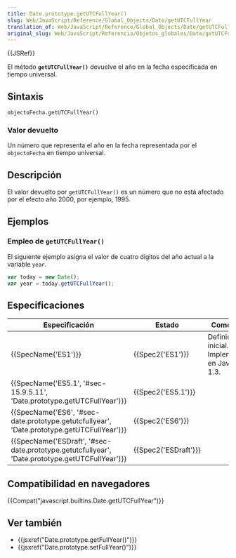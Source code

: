 ```yaml
---
title: Date.prototype.getUTCFullYear()
slug: Web/JavaScript/Reference/Global_Objects/Date/getUTCFullYear
translation_of: Web/JavaScript/Reference/Global_Objects/Date/getUTCFullYear
original_slug: Web/JavaScript/Referencia/Objetos_globales/Date/getUTCFullYear
---
```

{{JSRef}}

El método **`getUTCFullYear()`** devuelve el año en la fecha especificada en tiempo universal.

## Sintaxis

    objectoFecha.getUTCFullYear()

### Valor devuelto

Un número que representa el año en la fecha representada por el `objectoFecha` en tiempo universal.

## Descripción

El valor devuelto por `getUTCFullYear()` es un número que no está afectado por el efecto año 2000, por ejemplo, 1995.

## Ejemplos

### Empleo de `getUTCFullYear()`

El siguiente ejemplo asigna el valor de cuatro digitos del año actual a la variable `year`.

```js
var today = new Date();
var year = today.getUTCFullYear();
```

## Especificaciones

| Especificación                                                                                                               | Estado                       | Comentario                                          |
| ---------------------------------------------------------------------------------------------------------------------------- | ---------------------------- | --------------------------------------------------- |
| {{SpecName('ES1')}}                                                                                                     | {{Spec2('ES1')}}         | Definición inicial. Implementada en JavaScript 1.3. |
| {{SpecName('ES5.1', '#sec-15.9.5.11', 'Date.prototype.getUTCFullYear')}}                             | {{Spec2('ES5.1')}}     |                                                     |
| {{SpecName('ES6', '#sec-date.prototype.getutcfullyear', 'Date.prototype.getUTCFullYear')}}     | {{Spec2('ES6')}}         |                                                     |
| {{SpecName('ESDraft', '#sec-date.prototype.getutcfullyear', 'Date.prototype.getUTCFullYear')}} | {{Spec2('ESDraft')}} |                                                     |

## Compatibilidad en navegadores

{{Compat("javascript.builtins.Date.getUTCFullYear")}}

## Ver también

- {{jsxref("Date.prototype.getFullYear()")}}
- {{jsxref("Date.prototype.setFullYear()")}}
